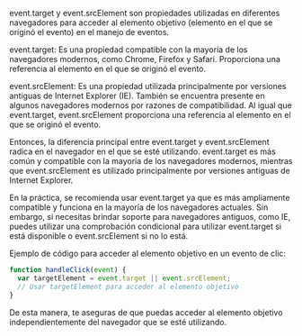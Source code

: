 event.target y event.srcElement son propiedades utilizadas en diferentes navegadores para acceder al elemento objetivo (elemento en el que se originó el evento) en el manejo de eventos.

event.target: Es una propiedad compatible con la mayoría de los navegadores modernos, como Chrome, Firefox y Safari. Proporciona una referencia al elemento en el que se originó el evento.

event.srcElement: Es una propiedad utilizada principalmente por versiones antiguas de Internet Explorer (IE). También se encuentra presente en algunos navegadores modernos por razones de compatibilidad. Al igual que event.target, event.srcElement proporciona una referencia al elemento en el que se originó el evento.

Entonces, la diferencia principal entre event.target y event.srcElement radica en el navegador en el que se esté utilizando. event.target es más común y compatible con la mayoría de los navegadores modernos, mientras que event.srcElement es utilizado principalmente por versiones antiguas de Internet Explorer.

En la práctica, se recomienda usar event.target ya que es más ampliamente compatible y funciona en la mayoría de los navegadores actuales. Sin embargo, si necesitas brindar soporte para navegadores antiguos, como IE, puedes utilizar una comprobación condicional para utilizar event.target si está disponible o event.srcElement si no lo está.

Ejemplo de código para acceder al elemento objetivo en un evento de clic:

```javascript
function handleClick(event) {
  var targetElement = event.target || event.srcElement;
  // Usar targetElement para acceder al elemento objetivo
}
```

De esta manera, te aseguras de que puedas acceder al elemento objetivo independientemente del navegador que se esté utilizando.
